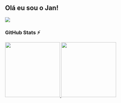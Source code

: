 ## Olá eu sou o Jan!

<div>
  <a href="https://www.linkedin.com/in/janderson-ferreira-a72192a2/ target="_blank"> <img src="https://img.shields.io/badge/LinkedIn-0077B5?style=for-the-badge&logo=linkedin&logoColor=white"></a>

</div>

### GitHub Stats ⚡
<div>
<a href="https://github.com/dxnielemotta">
<img height="180em" src="https://github-readme-stats.vercel.app/api/top-langs/?username=dxnielemotta&layout=compact&langs_count=7&theme=date_night"/>
<img height="180em" src="https://github-readme-stats.vercel.app/api?username=dxnielemotta&show_icons=true&theme=date_night&include_all_commits=true&count_private=true"/>
</div>
